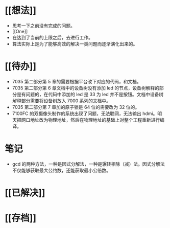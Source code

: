 # [[想法]]
- 思考一下之前没有完成的问题。
- [[One]]
- 在达到了当前的上限之后，去进行工作。
- 算法实际上是为了能够高效的解决一类问题而逐渐演化出来的。
# [[待办]]
- 7035 第二部分第 5 章的需要根据平台改下对应的代码，和文档。
- 7035 第二部分第 6 章文档中的设备树没有添加 led 的节点，设备树解释的部分是有问题的，在代码中添加的 led 是 33 为 led 并不是按钮。文档中设备树解释部分需要将设备树放入 7000 系列的文档中。
- 7035 第二部分第 7 章加的原子锁是 64 位的需要改为 32 位的。
- 7100FC 的双摄像头制作的系统出现了问题，无法联网，无法输出 hdmi。明天把网口地址改为物理地址，然后在物理地址的基础上对整个工程重新进行编译。

# 笔记
- gcd 的两种方法，一种是因式分解法，一种是辗转相除（减）法。因式分解法不仅能够获取最大公约数，还能获取最小公倍数。

# [[已解决]]

# [[存档]]